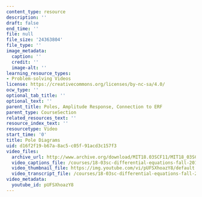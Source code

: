 ```yaml
---
content_type: resource
description: ''
draft: false
end_time: ''
file: null
file_size: '24363804'
file_type: ''
image_metadata:
  caption: ''
  credit: ''
  image-alt: ''
learning_resource_types:
- Problem-solving Videos
license: https://creativecommons.org/licenses/by-nc-sa/4.0/
ocw_type: ''
optional_tab_title: ''
optional_text: ''
parent_title: Poles, Amplitude Response, Connection to ERF
parent_type: CourseSection
related_resources_text: ''
resource_index_text: ''
resourcetype: Video
start_time: '0'
title: Pole Diagrams
uid: d16f2f19-b67a-8ac5-c05f-91acd3c157f3
video_files:
  archive_url: http://www.archive.org/download/MIT18.03SCF11/MIT18_03SC_110802_L1_300k.mp4
  video_captions_file: /courses/18-03sc-differential-equations-fall-2011/cefe4258c9775865a6e217e593497fd9_pUFSXhoazY8.vtt
  video_thumbnail_file: https://img.youtube.com/vi/pUFSXhoazY8/default.jpg
  video_transcript_file: /courses/18-03sc-differential-equations-fall-2011/602fbc12c23b449542d4ed24507501a4_pUFSXhoazY8.pdf
video_metadata:
  youtube_id: pUFSXhoazY8
---
```

